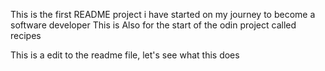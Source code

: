This is the first README project i have started on my journey to become a software developer
This is Also for the start of the odin project called recipes

This is a edit to the readme file, let's see what this does
